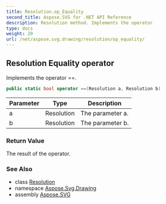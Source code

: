 ```yaml
---
title: Resolution.op_Equality
second_title: Aspose.SVG for .NET API Reference
description: Resolution method. Implements the operator 
type: docs
weight: 20
url: /net/aspose.svg.drawing/resolution/op_equality/
---
```

## Resolution Equality operator

Implements the operator ==.

```csharp
public static bool operator ==(Resolution a, Resolution b)
```

| Parameter | Type | Description |
| --- | --- | --- |
| a | Resolution | The parameter a. |
| b | Resolution | The parameter b. |

### Return Value

The result of the operator.

### See Also

* class [Resolution](../)
* namespace [Aspose.Svg.Drawing](../../resolution/)
* assembly [Aspose.SVG](../../../)
